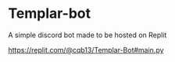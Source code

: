 # Templar-bot
A simple discord bot made to be hosted on Replit 

https://replit.com/@cqb13/Templar-Bot#main.py
